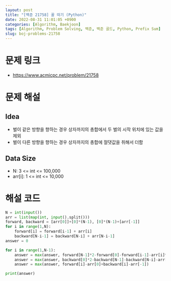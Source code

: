 ```yaml
---
layout: post
title: "[백준 21758] 꿀 따기 (Python)"
date: 2022-08-31 11:01:05 +0900
categories: [Algorithm, Baekjoon]
tags: [Algorithm, Problem Solving, 백준, 백준 골드, Python, Prefix Sum]
slug: boj-problems-21758
---
```


# 문제 링크
- https://www.acmicpc.net/problem/21758

# 문제 해설

## Idea
- 벌이 같은 방향을 향하는 경우 상자까지의 총합에서 두 벌의 시작 위치에 있는 값을 제외
- 벌이 다른 방향을 향하는 경우 상자까지의 총합에 절댓값을 취해서 더함

## Data Size
- N: 3 <= int <= 100,000
- arr[i]: 1 <= int <= 10,000

# 해설 코드

```python
N = int(input())
arr = list(map(int, input().split()))
forward, backward = [arr[0]]+[0]*(N-1), [0]*(N-1)+[arr[-1]]
for i in range(1,N):
    forward[i] = forward[i-1] + arr[i]
    backward[N-i-1] = backward[N-i] + arr[N-i-1]
answer = 0

for i in range(1,N-1):
    answer = max(answer, forward[N-1]*2-forward[0]-forward[i-1]-arr[i]*2)
    answer = max(answer, backward[0]*2-backward[N-1]-backward[N-i]-arr[N-i-1]*2)
    answer = max(answer, forward[i]-arr[0]+backward[i]-arr[-1])

print(answer)
```